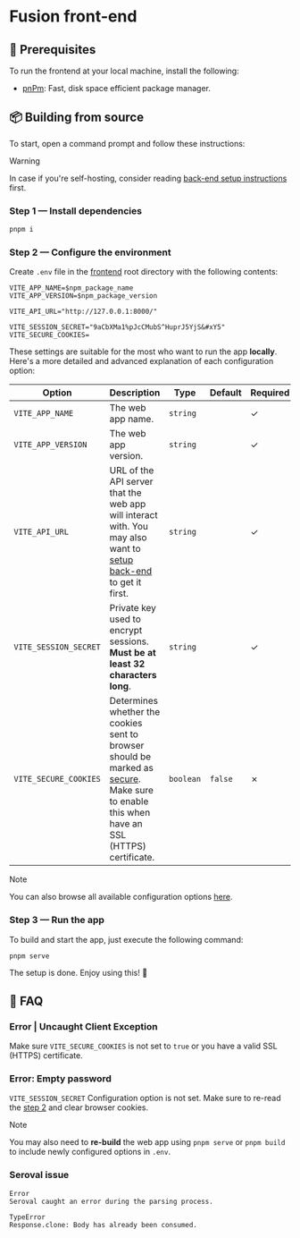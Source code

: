 # Fusion front-end

## 📃 Prerequisites

To run the frontend at your local machine, install the following:

- [pnPm](https://pnpm.io/installation): Fast, disk space efficient package manager.

## 📦 Building from source

To start, open a command prompt and follow these instructions:

> [!WARNING]
> In case if you're self-hosting, consider reading [back-end setup instructions](../backend/README.md) first.

### Step 1 — Install dependencies

```sh
pnpm i
```

### Step 2 — Configure the environment

Create `.env` file in the [frontend](.) root directory with the following contents:

```properties
VITE_APP_NAME=$npm_package_name
VITE_APP_VERSION=$npm_package_version

VITE_API_URL="http://127.0.0.1:8000/"

VITE_SESSION_SECRET="9aCbXMa1%pJcCMubS^HuprJ5YjS&#xY5"
VITE_SECURE_COOKIES=
```

These settings are suitable for the most who want to run the app **locally**. Here's a more detailed and advanced explanation of each configuration option:

| Option                | Description                                                                                                                                                                                                                         | Type      | Default | Required |
| --------------------- | ----------------------------------------------------------------------------------------------------------------------------------------------------------------------------------------------------------------------------------- | --------- | ------- | -------- |
| `VITE_APP_NAME`       | The web app name.                                                                                                                                                                                                                   | `string`  |         | ✓        |
| `VITE_APP_VERSION`    | The web app version.                                                                                                                                                                                                                | `string`  |         | ✓        |
| `VITE_API_URL`        | URL of the API server that the web app will interact with. You may also want to [setup back-end](../backend/README) to get it first.                                                                                                | `string`  |         | ✓        |
| `VITE_SESSION_SECRET` | Private key used to encrypt sessions. **Must be at least 32 characters long**.                                                                                                                                                      | `string`  |         | ✓        |
| `VITE_SECURE_COOKIES` | Determines whether the cookies sent to browser should be marked as [secure](https://developer.mozilla.org/en-US/docs/Web/HTTP/Cookies#block_access_to_your_cookies). Make sure to enable this when have an SSL (HTTPS) certificate. | `boolean` | `false` | ✗        |

> [!NOTE]
> You can also browse all available configuration options [here](./src/global.d.ts).

### Step 3 — Run the app

To build and start the app, just execute the following command:

```sh
pnpm serve
```

The setup is done. Enjoy using this! 🎉

## 🛟 FAQ

### Error | Uncaught Client Exception

Make sure `VITE_SECURE_COOKIES` is not set to `true` or you have a valid SSL (HTTPS) certificate.

### Error: Empty password

`VITE_SESSION_SECRET` Configuration option is not set. Make sure to re-read the [step 2](#step-2--configure-the-environment) and clear browser cookies.

> [!NOTE]
> You may also need to **re-build** the web app using `pnpm serve` or `pnpm build` to include newly configured options in `.env`.

### Seroval issue

```
Error
Seroval caught an error during the parsing process.

TypeError
Response.clone: Body has already been consumed.
```
